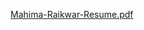 [Mahima-Raikwar-Resume.pdf](https://github.com/Mahimaraikwar28/Resume/files/12690324/Mahima-Raikwar-Resume.pdf)
